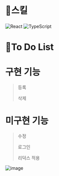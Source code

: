 # 💪스킬
### 

![React](https://img.shields.io/badge/React-61DAFB?style=plastic&logo=react&logoColor=white)
![TypeScript](https://img.shields.io/badge/TypeScript-3178C6?style=plastic&logo=TypeScript&logoColor=White)

###

# 📝To Do List 
###
# 구현 기능
> 등록
> 
> 삭제

# 미구현 기능
> 수정
> 
> 로그인
> 
> 리덕스 적용

![image](https://user-images.githubusercontent.com/24698057/155243525-d8b91150-2ada-4537-a0f2-279e38bd7edb.png)

